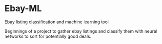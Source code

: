 # Ebay-ML
Ebay listing classification and machine learning tool

Beginnings of a project to gather ebay listings and classify them with neural networks to sort for potentially good deals. 
